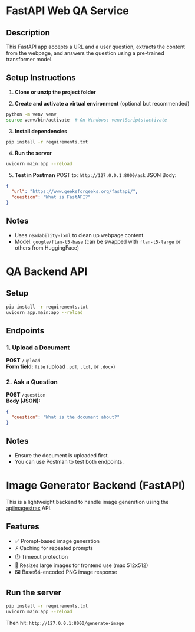 # FastAPI Web QA Service

## Description
This FastAPI app accepts a URL and a user question, extracts the content from the webpage, and answers the question using a pre-trained transformer model.

## Setup Instructions

1. **Clone or unzip the project folder**

2. **Create and activate a virtual environment** (optional but recommended)
```bash
python -m venv venv
source venv/bin/activate  # On Windows: venv\Scripts\activate
```

3. **Install dependencies**
```bash
pip install -r requirements.txt
```

4. **Run the server**
```bash
uvicorn main:app --reload
```

5. **Test in Postman**
POST to: `http://127.0.0.1:8000/ask`
JSON Body:
```json
{
  "url": "https://www.geeksforgeeks.org/fastapi/",
  "question": "What is FastAPI?"
}
```

## Notes
- Uses `readability-lxml` to clean up webpage content.
- Model: `google/flan-t5-base` (can be swapped with `flan-t5-large` or others from HuggingFace)





# QA Backend API

## Setup

```bash
pip install -r requirements.txt
uvicorn app.main:app --reload
```

## Endpoints

### 1. Upload a Document

**POST** `/upload`  
**Form field:** `file` (upload `.pdf`, `.txt`, or `.docx`)

### 2. Ask a Question

**POST** `/question`  
**Body (JSON):**
```json
{
  "question": "What is the document about?"
}
```

## Notes

- Ensure the document is uploaded first.
- You can use Postman to test both endpoints.



# Image Generator Backend (FastAPI)

This is a lightweight backend to handle image generation using the [apiimagestrax](https://apiimagestrax.vercel.app/api/genimage) API.

## Features

- ✅ Prompt-based image generation
- ⚡ Caching for repeated prompts
- ⏱️ Timeout protection
- 📏 Resizes large images for frontend use (max 512x512)
- 🖼️ Base64-encoded PNG image response

## Run the server

```bash
pip install -r requirements.txt
uvicorn main:app --reload
```

Then hit: `http://127.0.0.1:8000/generate-image`